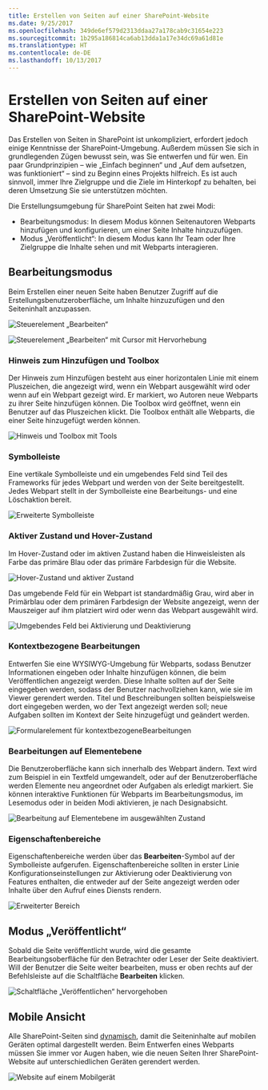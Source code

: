 ```yaml
---
title: Erstellen von Seiten auf einer SharePoint-Website
ms.date: 9/25/2017
ms.openlocfilehash: 349de6ef579d2313ddaa27a178cab9c31654e223
ms.sourcegitcommit: 1b295a186814ca6ab13dda1a17e34dc69a61d81e
ms.translationtype: HT
ms.contentlocale: de-DE
ms.lasthandoff: 10/13/2017
---
```

# <a name="authoring-pages-in-a-sharepoint-site"></a>Erstellen von Seiten auf einer SharePoint-Website

Das Erstellen von Seiten in SharePoint ist unkompliziert, erfordert jedoch einige Kenntnisse der SharePoint-Umgebung. Außerdem müssen Sie sich in grundlegenden Zügen bewusst sein, was Sie entwerfen und für wen. Ein paar Grundprinzipien – wie „Einfach beginnen“ und „Auf dem aufsetzen, was funktioniert“ – sind zu Beginn eines Projekts hilfreich. Es ist auch sinnvoll, immer Ihre Zielgruppe und die Ziele im Hinterkopf zu behalten, bei deren Umsetzung Sie sie unterstützen möchten.

<!-- Do we have content about the design principles that we can link to here? -->

Die Erstellungsumgebung für SharePoint Seiten hat zwei Modi: 

- Bearbeitungsmodus: In diesem Modus können Seitenautoren Webparts hinzufügen und konfigurieren, um einer Seite Inhalte hinzuzufügen.
- Modus „Veröffentlicht“: In diesem Modus kann Ihr Team oder Ihre Zielgruppe die Inhalte sehen und mit Webparts interagieren. 

## <a name="edit-mode"></a>Bearbeitungsmodus

Beim Erstellen einer neuen Seite haben Benutzer Zugriff auf die Erstellungsbenutzeroberfläche, um Inhalte hinzuzufügen und den Seiteninhalt anzupassen. 


![Steuerelement „Bearbeiten“](../images/design-authoring-edit-01.png)

![Steuerelement „Bearbeiten“ mit Cursor mit Hervorhebung](../images/design-authoring-edit-02.png)


### <a name="add-hint-and-toolbox"></a>Hinweis zum Hinzufügen und Toolbox

Der Hinweis zum Hinzufügen besteht aus einer horizontalen Linie mit einem Pluszeichen, die angezeigt wird, wenn ein Webpart ausgewählt wird oder wenn auf ein Webpart gezeigt wird. Er markiert, wo Autoren neue Webparts zu ihrer Seite hinzufügen können. Die Toolbox wird geöffnet, wenn ein Benutzer auf das Pluszeichen klickt. Die Toolbox enthält alle Webparts, die einer Seite hinzugefügt werden können.

![Hinweis und Toolbox mit Tools](../images/design-authoring-add-hint.png)


### <a name="toolbar"></a>Symbolleiste

Eine vertikale Symbolleiste und ein umgebendes Feld sind Teil des Frameworks für jedes Webpart und werden von der Seite bereitgestellt. Jedes Webpart stellt in der Symbolleiste eine Bearbeitungs- und eine Löschaktion bereit. 

![Erweiterte Symbolleiste](../images/design-authoring-toolbar.png)


### <a name="active-and-hover-states"></a>Aktiver Zustand und Hover-Zustand

Im Hover-Zustand oder im aktiven Zustand haben die Hinweisleisten als Farbe das primäre Blau oder das primäre Farbdesign für die Website.

![Hover-Zustand und aktiver Zustand](../images/design-authoring-active-hover-01.png)

Das umgebende Feld für ein Webpart ist standardmäßig Grau, wird aber in Primärblau oder dem primären Farbdesign der Website angezeigt, wenn der Mauszeiger auf ihm platziert wird oder wenn das Webpart ausgewählt wird.

![Umgebendes Feld bei Aktivierung und Deaktivierung](../images/design-authoring-active-hover-02.png)


### <a name="contextual-edits"></a>Kontextbezogene Bearbeitungen

Entwerfen Sie eine WYSIWYG-Umgebung für Webparts, sodass Benutzer Informationen eingeben oder Inhalte hinzufügen können, die beim Veröffentlichen angezeigt werden. Diese Inhalte sollten auf der Seite eingegeben werden, sodass der Benutzer nachvollziehen kann, wie sie im Viewer gerendert werden. Titel und Beschreibungen sollten beispielsweise dort eingegeben werden, wo der Text angezeigt werden soll; neue Aufgaben sollten im Kontext der Seite hinzugefügt und geändert werden.

![Formularelement für kontextbezogeneBearbeitungen](../images/design-authoring-contextual-edits.png)


### <a name="item-level-edits"></a>Bearbeitungen auf Elementebene

Die Benutzeroberfläche kann sich innerhalb des Webpart ändern. Text wird zum Beispiel in ein Textfeld umgewandelt, oder auf der Benutzeroberfläche werden Elemente neu angeordnet oder Aufgaben als erledigt markiert. Sie können interaktive Funktionen für Webparts im Bearbeitungsmodus, im Lesemodus oder in beiden Modi aktivieren, je nach Designabsicht.

![Bearbeitung auf Elementebene im ausgewählten Zustand](../images/design-authoring-item-level.png)


### <a name="property-panes"></a>Eigenschaftenbereiche

Eigenschaftenbereiche werden über das **Bearbeiten**-Symbol auf der Symbolleiste aufgerufen. Eigenschaftenbereiche sollten in erster Linie Konfigurationseinstellungen zur Aktivierung oder Deaktivierung von Features enthalten, die entweder auf der Seite angezeigt werden oder Inhalte über den Aufruf eines Diensts rendern. 

![Erweiterter Bereich](../images/design-authoring-panes.png)


## <a name="published-mode"></a>Modus „Veröffentlicht“

Sobald die Seite veröffentlicht wurde, wird die gesamte Bearbeitungsoberfläche für den Betrachter oder Leser der Seite deaktiviert. Will der Benutzer die Seite weiter bearbeiten, muss er oben rechts auf der Befehlsleiste auf die Schaltfläche **Bearbeiten** klicken.

![Schaltfläche „Veröffentlichen“ hervorgehoben](../images/design-authoring-published.png)


## <a name="mobile-view"></a>Mobile Ansicht

Alle SharePoint-Seiten sind [dynamisch](grid-and-responsive-design.md), damit die Seiteninhalte auf mobilen Geräten optimal dargestellt werden. Beim Entwerfen eines Webparts müssen Sie immer vor Augen haben, wie die neuen Seiten Ihrer SharePoint-Website auf unterschiedlichen Geräten gerendert werden.



![Website auf einem Mobilgerät](../images/design-authoring-mobile.png)